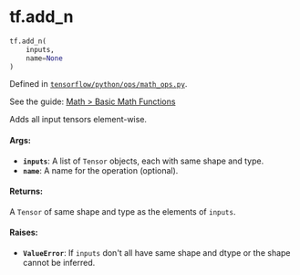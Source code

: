 <div itemscope itemtype="http://developers.google.com/ReferenceObject">
<meta itemprop="name" content="tf.add_n" />
</div>

# tf.add_n

``` python
tf.add_n(
    inputs,
    name=None
)
```



Defined in [`tensorflow/python/ops/math_ops.py`](https://www.tensorflow.org/code/tensorflow/python/ops/math_ops.py).

See the guide: [Math > Basic Math Functions](../../../api_guides/python/math_ops.md#Basic_Math_Functions)

Adds all input tensors element-wise.

#### Args:

* <b>`inputs`</b>: A list of `Tensor` objects, each with same shape and type.
* <b>`name`</b>: A name for the operation (optional).


#### Returns:

A `Tensor` of same shape and type as the elements of `inputs`.


#### Raises:

* <b>`ValueError`</b>: If `inputs` don't all have same shape and dtype or the shape
  cannot be inferred.